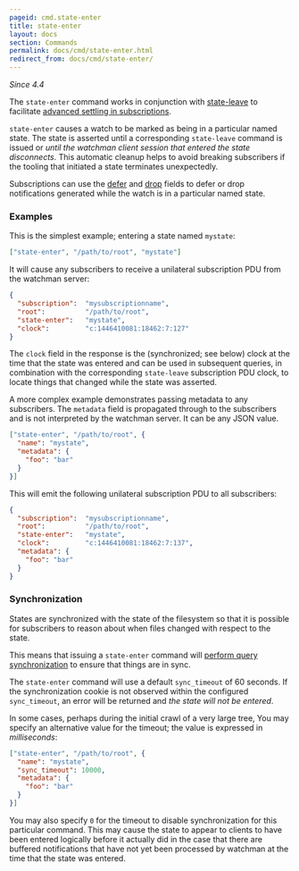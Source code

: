 ```yaml
---
pageid: cmd.state-enter
title: state-enter
layout: docs
section: Commands
permalink: docs/cmd/state-enter.html
redirect_from: docs/cmd/state-enter/
---
```


*Since 4.4*

The `state-enter` command works in conjunction with
[state-leave](/watchman/docs/cmd/state-leave.html) to facilitate [advanced
settling in subscriptions](/watchman/docs/cmd/subscribe.html#advanced-settling).

`state-enter` causes a watch to be marked as being in a particular named
state.  The state is asserted until a corresponding `state-leave` command is
issued or *until the watchman client session that entered the state
disconnects*.  This automatic cleanup helps to avoid breaking subscribers
if the tooling that initiated a state terminates unexpectedly.

Subscriptions can use the [defer](/watchman/docs/cmd/subscribe.html#defer) and
[drop](/watchman/docs/cmd/subscribe.html#drop) fields to defer or drop
notifications generated while the watch is in a particular named state.

### Examples

This is the simplest example; entering a state named `mystate`:

```json
["state-enter", "/path/to/root", "mystate"]
```

It will cause any subscribers to receive a unilateral subscription PDU
from the watchman server:

```json
{
  "subscription":  "mysubscriptionname",
  "root":          "/path/to/root",
  "state-enter":   "mystate",
  "clock":         "c:1446410081:18462:7:127"
}
```

The `clock` field in the response is the (synchronized; see below) clock at the
time that the state was entered and can be used in subsequent queries, in
combination with the corresponding `state-leave` subscription PDU clock, to
locate things that changed while the state was asserted.

A more complex example demonstrates passing metadata to any subscribers.  The
`metadata` field is propagated through to the subscribers and is not
interpreted by the watchman server.  It can be any JSON value.

```json
["state-enter", "/path/to/root", {
  "name": "mystate",
  "metadata": {
    "foo": "bar"
  }
}]
```

This will emit the following unilateral subscription PDU to all subscribers:

```json
{
  "subscription":  "mysubscriptionname",
  "root":          "/path/to/root",
  "state-enter":   "mystate",
  "clock":         "c:1446410081:18462:7:137",
  "metadata": {
    "foo": "bar"
  }
}
```

### Synchronization

States are synchronized with the state of the filesystem so that it is
possible for subscribers to reason about when files changed with respect to
the state.

This means that issuing a `state-enter` command will [perform query
synchronization](/watchman/docs/cookies.html#how-cookies-work) to ensure that
things are in sync.

The `state-enter` command will use a default `sync_timeout` of 60 seconds.
If the synchronization cookie is not observed within the configured
`sync_timeout`, an error will be returned and *the state will not be entered*.

In some cases, perhaps during the initial crawl of a very large tree, You may
specify an alternative value for the timeout; the value is expressed in
*milliseconds*:

```json
["state-enter", "/path/to/root", {
  "name": "mystate",
  "sync_timeout": 10000,
  "metadata": {
    "foo": "bar"
  }
}]
```

You may also specify `0` for the timeout to disable synchronization for this
particular command.   This may cause the state to appear to clients to have
been entered logically before it actually did in the case that there are
buffered notifications that have not yet been processed by watchman at the time
that the state was entered.
